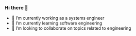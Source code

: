 ### Hi there 👋
- 🔭 I’m currently working as a systems engineer
- 🌱 I’m currently learning software engineering
- 👯 I’m looking to collaborate on topics related to engineering
<!--
**RolandKarb/RolandKarb** is a ✨ _special_ ✨ repository because its `README.md` (this file) appears on your GitHub profile.

Here are some ideas to get you started:

- 🔭 I’m currently working as a requirements engineer in the automotive field
- 🌱 I’m currently learning python, numerical methods, simulation and modelling
- 👯 I’m looking to collaborate on topics related to mechanical engineering

